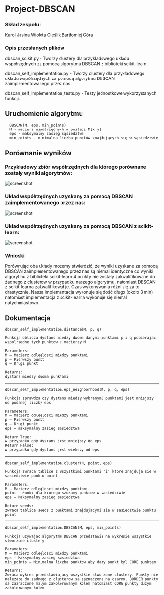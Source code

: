 # Project-DBSCAN

### Skład zespołu:
Karol Jasina
Wioleta Cieślik
Bartłomiej Góra

### Opis przesłanych plików

dbscan_scikit.py - Tworzy clustery dla przykładowego układu współrzędnych za pomocą algorytmu DBSCAN z biblioteki scikit-learn.

dbscan_self_implementation.py - Tworzy clustery dla przykładowego układu współrzędnych za pomocą algorytmu DBSCAN zaimplementowanego przez nas.

dbscan_self_implementation_tests.py - Testy jednostkowe wykorzystanych funkcji.

## Uruchomienie algorytmu

	  DBSCAN(M, eps, min_points)
	  M - macierz współrzędnych w postaci M[x y]
	  eps - maksymalny zasięg sąsiedztwa
	  min_points - minimalna liczba punktów znajdujących się w sąsiedztwie

## Porównanie wyników

### Przykładowy zbiór współrzędnych dla którego porównane zostały wyniki algorytmów:

![screenshot](http://i.imgur.com/ODt4RDY.png)

### Układ współrzędnych uzyskany za pomocą DBSCAN zaimplementowanego przez nas:

![screenshot](http://i.imgur.com/uEKvR6x.png)

### Układ współrzędnych uzyskany za pomocą DBSCAN z scikit-learn:

![screenshot](http://i.imgur.com/om3PNk6.png)

### Wnioski
Porównując oba układy możemy stwierdzić, że wyniki uzyskane za pomocą DBSCAN zaimplementowanego przez nas są niemal identyczne co wyniki algorytmu z biblioteki scikit-learn  4 punkty nie zostały zakwalifikowane do żadnego z clusterow w przypadku naszego algorytmu, natomiast DBSCAN z scikit-learna zakwalifikował je. 
Czas wykonywania różni się za to drastycznie. Nasza implementacja wykonuje się dość długo (około 3 min) natomiast implementacja z scikit-learna wykonuje się niemal natychmiastowo.
	
## Dokumentacja

	dbscan_self_implementation.distance(M, p, q)
	
	Funkcja oblicza dystans miedzy dwoma danymi punktami p i q pobierajac wspolrzedne tych punktow z macierzy M

	Parameters:	
	M – Macierz odleglosci miedzy punktami
	p – Pierwszy punkt
	q – Drugi punkt
	
	Returns:	
	dystans miedzy dwoma punktami

-----------------------------------------------------------------------------------------------------

	dbscan_self_implementation.eps_neighborhood(M, p, q, eps)

	Funkcja sprawdza czy dystans miedzy wybranymi punktami jest mniejszy od podanej liczby eps

	Parameters:	
	M – Macierz odleglosci miedzy punktami
	p – Pierwszy punkt
	q – Drugi punkt
	eps – maksymalny zasieg sasiedztwa
	
	Return True:	
	w przypadku gdy dystans jest mniejszy do eps
	Return False:	
	w przypadku gdy dystans jest wiekszy od eps

-----------------------------------------------------------------------------------------------------

	dbscan_self_implementation.cluster(M, point, eps)
	
	Funkcja zwraca tablice z wszystkimi punktami 'i' ktore znajduja sie w sasiedztwie punktu point

	Parameters:
	M – Macierz odleglosci miedzy punktami
	point – Punkt dla ktorego szukamy punktow w sasiedztwie
	eps – Maksymalny zasieg sasiedztwa
	
	Return seeds:	
	zwraca tablice seeds z punktami znajdujacymi sie w sasiedztwie punktu point

-----------------------------------------------------------------------------------------------------

	dbscan_self_implementation.DBSCAN(M, eps, min_points)

	Funkcja uzywajac algorytmu DBSCAN przedstawia na wykresie wszystkie stworzone clustery

	Parameters:	
	M – Macierz odleglosci miedzy punktami
	eps – Maksymalny zasieg sasiedztwa
	min_points – Minimalna liczba punktow aby dany punkt byl CORE punktem
	
	Returns:	
	Zwraca wykres przedstawiajacy wszystkie stworzone clustery. Punkty nie nalezace do zadnego z clusterow sa zaznaczone na czarno, BORDER punkty sa zaznaczone malym zakolorowanym kolem natomiast CORE punkty duzym zakolorwanym kolem

